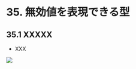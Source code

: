 # 35. 無効値を表現できる型

## 35.1 XXXXX
- XXX
	
![](https://raw.githubusercontent.com/Siv3D/siv3d.site.resource/main/2025/tutorial2/optional/1.png)

```cpp

```

